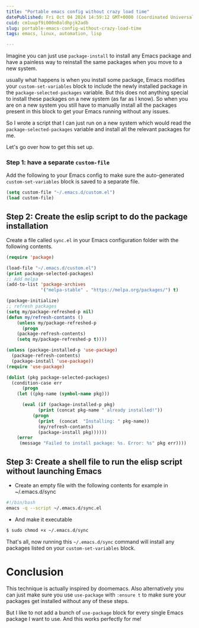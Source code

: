 ```yaml
---
title: "Portable emacs config without crazy load time"
datePublished: Fri Oct 04 2024 14:59:12 GMT+0000 (Coordinated Universal Time)
cuid: cm1uupf9i000n0aldhpjk2adb
slug: portable-emacs-config-without-crazy-load-time
tags: emacs, linux, automation, lisp

---
```


Imagine you can just use `package-install` to install any Emacs package and have a painless way to reinstall the same packages when you move to a new system.

usually what happens is when you install some package, Emacs modifies your `custom-set-variables` block to include the newly installed package in the `package-selected-packages` variable. But this does not anything special to install these packages on a new system (as far as I know). So when you are on a new system you still have to manually install all the packages present in this block to get your Emacs running without any issues.

So I wrote a script that I can just run on a new system which would read the `package-selected-packages` variable and install all the relevant packages for me.

Let's go over how to get this set up.

### Step 1: have a separate `custom-file`

Add the following to your Emacs config to make sure the auto-generated `custom-set-variables` block is saved to a separate file.

```lisp
(setq custom-file "~/.emacs.d/custom.el")
(load custom-file)
```

## Step 2: Create the eslip script to do the package installation

Create a file called `sync.el` in your Emacs configuration folder with the following contents.

```lisp
(require 'package)

(load-file "~/.emacs.d/custom.el")
(print package-selected-packages)
;; Add melpa
(add-to-list 'package-archives
             '("melpa-stable" . "https://melpa.org/packages/") t)

(package-initialize)
;; refresh packages
(setq my/package-refreshed-p nil)
(defun my/refresh-contants ()
    (unless my/package-refreshed-p
      (progn
	(package-refresh-contents)
	(setq my/package-refreshed-p t))))

(unless (package-installed-p 'use-package)
  (package-refresh-contents)
  (package-install 'use-package))
(require 'use-package)

(dolist (pkg package-selected-packages)
  (condition-case err
      (progn
	(let ((pkg-name (symbol-name pkg)))

	  (eval (if (package-installed-p pkg)
		    (print (concat pkg-name " already installed!"))
		  (progn
		    (print  (concat  "Installing: " pkg-name))
		    (my/refresh-contants)
		    (package-install pkg))))))
    (error
     (message "Failed to install package: %s. Error: %s" pkg err))))
```

## Step 3: Create a shell file to run the elisp script without launching Emacs

* Create an empty file with the following contents for example in ~/.emacs.d/sync
    

```bash
#!/bin/bash
emacs -q --script ~/.emacs.d/sync.el
```

* And make it executable
    

```bash
$ sudo chmod +x ~/.emacs.d/sync
```

That's all, now running this `~/.emacs.d/sync` command will install any packages listed on your `custom-set-variables` block.

# Conclusion

This technique is actually inspired by doomemacs. Also alternatively you can just make sure you use `use-package` with `:ensure t` to make sure your packages get installed without any of these steps.

But I like to not add a bunch of `use-package` block for every single Emacs package I want to use. And this works perfectly for me!